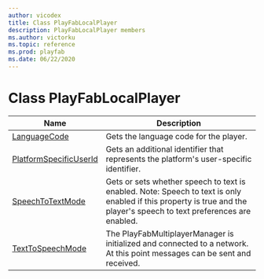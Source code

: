 ```yaml
---
author: vicodex
title: Class PlayFabLocalPlayer
description: PlayFabLocalPlayer members
ms.author: victorku
ms.topic: reference
ms.prod: playfab
ms.date: 06/22/2020
---
```


# Class PlayFabLocalPlayer

| Name | Description |
| --- | --- |
| [LanguageCode](properties/playfabunitylanguagecode.md) | Gets the language code for the player. |
| [PlatformSpecificUserId](properties/playfabunityplatformspecificuserid.md) | Gets an additional identifier that represents the platform's user-specific identifier. |
| [SpeechToTextMode](properties/playfabunityspeechtotextmode.md) | Gets or sets whether speech to text is enabled. Note: Speech to text is only enabled if this property is true and the player's speech to text preferences are enabled. |
| [TextToSpeechMode](properties/playfabunitytexttospeechmode.md) | The PlayFabMultiplayerManager is initialized and connected to a network. At this point messages can be sent and received. |
